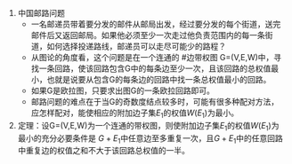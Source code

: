 1. 中国邮路问题
	- 一名邮递员带着要分发的邮件从邮局出发，经过要分发的每个街道，送完邮件后又返回邮局。如果他必须至少一次走过他负责范围内的每一条街道，如何选择投递路线，邮递员可以走尽可能少的路程？
	- 从图论的角度看，这个问题是在一个连通的 #边带权图 G=(V,E,W)中，寻找一条回路，使该回路包含G中的每条边至少一次，且该回路的总权值最小，也就是说要从包含G的每条边的回路中找一条总权值最小的回路。
	- 如果G是欧拉图，只要求出图G的一条欧拉回路即可。
	- 邮路问题的难点在于当G的奇数度结点较多时，可能有很多种配对方法，应怎样配对，能使相应的附加边子集$E_1$的权值$W(E_1)$为最小。
2. 定理：设G=(V,E,W)为一个连通的带权图，则使附加边子集$E_1$的权值$W(E_1)$为最小的充分必要条件是 $G+E_1$中任意边至多重复一次，且$G+E_1$中的任意回路中重复边的权值之和不大于该回路总权值的一半。